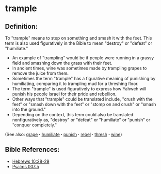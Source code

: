 # trample #

## Definition: ##

To "trample" means to step on something and smash it with the feet. This term is also used figuratively in the Bible to mean "destroy" or "defeat" or "humiliate."
 
* An example of "trampling" would be if people were running in a grassy field and smashing down the grass with their feet.
* In ancient times, wine was sometimes made by trampling grapes to remove the juice from them. 
* Sometimes the term "trample" has a figurative meaning of punishing by humiliating, comparing it to trampling mud for a threshing floor.
* The term "trample" is used figuratively to express how Yahweh will punish his people Israel for their pride and rebellion.
* Other ways that "trample" could be translated include, "crush with the feet" or "smash down with the feet" or "stomp on and crush" or "smash into the ground."
* Depending on the context, this term could also be translated nonfiguratively as, "destroy" or "defeat" or "humiliate" or "punish" or "conquer completely." 

(See also: [grape](../other/grape.md) **·** [humiliate](../other/humiliate.md) **·** [punish](../other/punish.md) **·** [rebel](../other/rebel.md) **·** [thresh](../other/thresh.md) **·** [wine](../other/wine.md))

## Bible References: ##

* [Hebrews 10:28-29](https://door43.org/en/bible/notes/heb/10/28)
* [Psalms 007:5](https://door43.org/en/bible/notes/psa/007/005)

